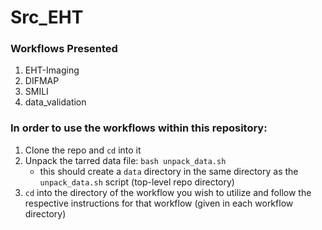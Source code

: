 # Src_EHT

### Workflows Presented
1. EHT-Imaging
2. DIFMAP
3. SMILI
4. data_validation

### In order to use the workflows within this repository:
1. Clone the repo and `cd` into it
2. Unpack the tarred data file: `bash unpack_data.sh`
   * this should create a `data` directory in the same directory as the `unpack_data.sh` script (top-level repo directory)
3. `cd` into the directory of the workflow you wish to utilize and follow the respective instructions for that workflow (given in each workflow directory)
